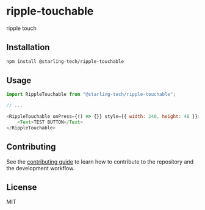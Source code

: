 # ripple-touchable

ripple touch

## Installation

```sh
npm install @starling-tech/ripple-touchable
```

## Usage

```js
import RippleTouchable from "@starling-tech/ripple-touchable";

// ...

<RippleTouchable onPress={() => {}} style={{ width: 240, height: 48 }}>
    <Text>TEST BUTTON</Text>
</RippleTouchable>
```

## Contributing

See the [contributing guide](CONTRIBUTING.md) to learn how to contribute to the repository and the development workflow.

## License

MIT
